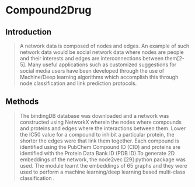# Compound2Drug

## Introduction
> A network data is composed of nodes and edges. An example of such network data would be social network data where nodes are people and their interests and edges are interconnections between them[2-5]. Many useful applications such as customized suggestions for
social media users have been developed through the use of Machine/Deep learning algorithms which accomplish this through node classification and link prediction protocols.

## Methods
> The bindingDB database was downloaded and a network was constructed using NetworkX wherein the nodes where compounds and proteins and edges where the interactions between them. Lower the IC50 value for a compound to inhibit a particular protein, the shorter the edges were that link them together. Each compound is identified using the PubChem Compound ID (CID) and proteins are identified with the Protein Data Bank ID (PDB ID).To generate 2D embeddings of the network, the node2vec [29] python package was used. The module learnt the embeddings of 65 graphs and they were used to perform a machine learning/deep learning based multi-class classification .




